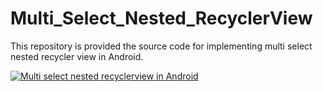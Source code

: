 # Multi_Select_Nested_RecyclerView
This repository is provided the source code for implementing multi select nested recycler view in Android.

[![Multi select nested recyclerview in Android](https://img.youtube.com/vi/KRA7rgsVJLc/0.jpg)](https://www.youtube.com/watch?v=KRA7rgsVJLc)
